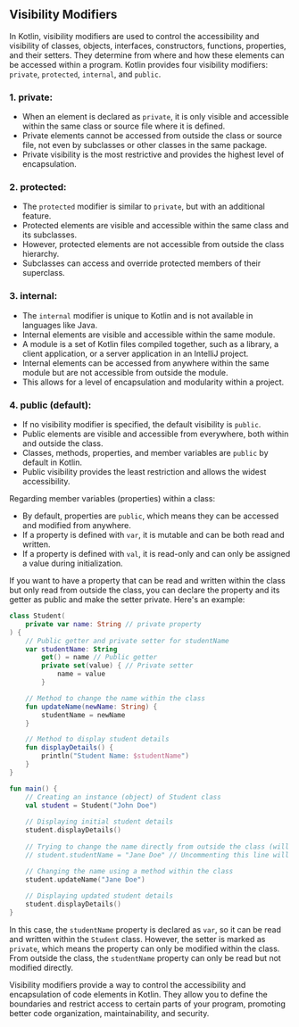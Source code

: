 ## Visibility Modifiers

In Kotlin, visibility modifiers are used to control the accessibility and visibility of classes, objects, interfaces, constructors, functions, properties, and their setters. They determine from where and how these elements can be accessed within a program. Kotlin provides four visibility modifiers: `private`, `protected`, `internal`, and `public`.

### 1. private:
   - When an element is declared as `private`, it is only visible and accessible within the same class or source file where it is defined.
   - Private elements cannot be accessed from outside the class or source file, not even by subclasses or other classes in the same package.
   - Private visibility is the most restrictive and provides the highest level of encapsulation.

### 2. protected:
   - The `protected` modifier is similar to `private`, but with an additional feature.
   - Protected elements are visible and accessible within the same class and its subclasses.
   - However, protected elements are not accessible from outside the class hierarchy.
   - Subclasses can access and override protected members of their superclass.

### 3. internal:
   - The `internal` modifier is unique to Kotlin and is not available in languages like Java.
   - Internal elements are visible and accessible within the same module.
   - A module is a set of Kotlin files compiled together, such as a library, a client application, or a server application in an IntelliJ project.
   - Internal elements can be accessed from anywhere within the same module but are not accessible from outside the module.
   - This allows for a level of encapsulation and modularity within a project.

### 4. public (default):
   - If no visibility modifier is specified, the default visibility is `public`.
   - Public elements are visible and accessible from everywhere, both within and outside the class.
   - Classes, methods, properties, and member variables are `public` by default in Kotlin.
   - Public visibility provides the least restriction and allows the widest accessibility.

Regarding member variables (properties) within a class:
  - By default, properties are `public`, which means they can be accessed and modified from anywhere.
  - If a property is defined with `var`, it is mutable and can be both read and written.
  - If a property is defined with `val`, it is read-only and can only be assigned a value during initialization.

If you want to have a property that can be read and written within the class but only read from outside the class, you can declare the property and its getter as public and make the setter private. Here's an example:

```kotlin
class Student(
    private var name: String // private property
) {
    // Public getter and private setter for studentName
    var studentName: String
        get() = name // Public getter
        private set(value) { // Private setter
            name = value
        }

    // Method to change the name within the class
    fun updateName(newName: String) {
        studentName = newName
    }

    // Method to display student details
    fun displayDetails() {
        println("Student Name: $studentName")
    }
}

fun main() {
    // Creating an instance (object) of Student class
    val student = Student("John Doe")
    
    // Displaying initial student details
    student.displayDetails()
    
    // Trying to change the name directly from outside the class (will not work)
    // student.studentName = "Jane Doe" // Uncommenting this line will cause a compilation error

    // Changing the name using a method within the class
    student.updateName("Jane Doe")
    
    // Displaying updated student details
    student.displayDetails()
}

```

In this case, the `studentName` property is declared as `var`, so it can be read and written within the `Student` class. However, the setter is marked as `private`, which means the property can only be modified within the class. From outside the class, the `studentName` property can only be read but not modified directly.

Visibility modifiers provide a way to control the accessibility and encapsulation of code elements in Kotlin. They allow you to define the boundaries and restrict access to certain parts of your program, promoting better code organization, maintainability, and security.
